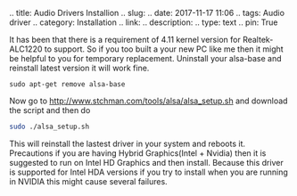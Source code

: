 
.. title: Audio Drivers Installion
.. slug: 
.. date: 2017-11-17 11:06 
.. tags: Audio driver
.. category: Installation
.. link: 
.. description: 
.. type: text
.. pin: True


It has been that there is a requirement of 4.11 kernel version for Realtek-ALC1220 to support. So if you too built a your new PC like me then it might be helpful to you for temporary replacement. Uninstall your alsa-base and reinstall latest version it will work fine.
```bashr
sudo apt-get remove alsa-base
```
Now go to http://www.stchman.com/tools/alsa/alsa_setup.sh and download the script and then do
```bash
sudo ./alsa_setup.sh
```  
This will reinstall the lastest driver in your system and reboots it.
 Precautions if you are having Hybrid Graphics(Intel + Nvidia) then it is suggested to run on Intel HD Graphics and then install. Because this driver is supported for Intel HDA versions if you try to install when you are running in NVIDIA this might cause several failures.
<!-- TEASER_END -->
